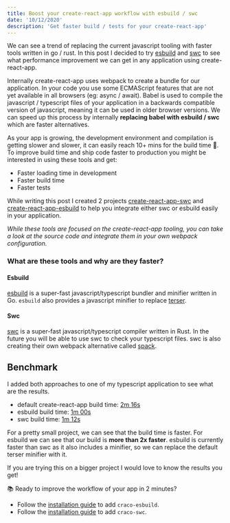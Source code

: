 ```yaml
---
title: Boost your create-react-app workflow with esbuild / swc
date: '10/12/2020'
description: 'Get faster build / tests for your create-react-app'
---
```


We can see a trend of replacing the current javascript tooling with faster tools written in go / rust. In this post I decided to try [esbuild](https://github.com/evanw/esbuild) and [swc](https://swc.rs/) to see what performance improvement we can get in any application using create-react-app.

Internally create-react-app uses webpack to create a bundle for our application. In your code you use some ECMAScript features that are not yet available in all browsers (eg: async / await). Babel is used to compile the javascript / typescript files of your application in a backwards compatible version of javascript, meaning it can be used in older browser versions. We can speed up this process by internally **replacing babel with esbuild / swc** which are faster alternatives.

As your app is growing, the development environment and compilation is getting slower and slower, it can easily reach 10+ mins for the build time 🐢. To improve build time and ship code faster to production you might be interested in using these tools and get:

- Faster loading time in development
- Faster build time
- Faster tests

While writing this post I created 2 projects [create-react-app-swc](https://github.com/pradel/create-react-app-swc) and [create-react-app-esbuild](https://github.com/pradel/create-react-app-esbuild) to help you integrate either swc or esbuild easily in your application.

_While these tools are focused on the create-react-app tooling, you can take a look at the source code and integrate them in your own webpack configuration._

### What are these tools and why are they faster?

#### Esbuild

[esbuild](https://github.com/evanw/esbuild) is a super-fast javascript/typescript bundler and minifier written in Go. `esbuild` also provides a javascript minifier to replace [terser](https://github.com/terser/terser).

#### Swc

[swc](https://swc.rs/) is a super-fast javascript/typescript compiler written in Rust. In the future you will be able to use swc to check your typescript files. swc is also creating their own webpack alternative called [spack](https://swc.rs/docs/usage-spack-cli).

## Benchmark

I added both approaches to one of my typescript application to see what are the results.

- default create-react-app build time: [2m 16s](https://github.com/pradel/twoblocks/runs/1242465589?check_suite_focus=true)
- esbuild build time: [1m 00s](https://github.com/pradel/twoblocks/runs/1242471386?check_suite_focus=true)
- swc build time: [1m 12s](https://github.com/pradel/twoblocks/runs/1242474018?check_suite_focus=true)

For a pretty small project, we can see that the build time is faster. For esbuild we can see that our build is **more than 2x faster**.
esbuild is currently faster than swc as it also includes a minifier, so we can replace the default terser minifier with it.

If you are trying this on a bigger project I would love to know the results you get!

📚 Ready to improve the workflow of your app in 2 minutes?

- Follow the [installation guide](https://github.com/pradel/create-react-app-esbuild/tree/main/packages/craco-esbuild) to add `craco-esbuild`.
- Follow the [installation guide](https://github.com/pradel/create-react-app-swc/tree/main/packages/craco-swc) to add `craco-swc`.
